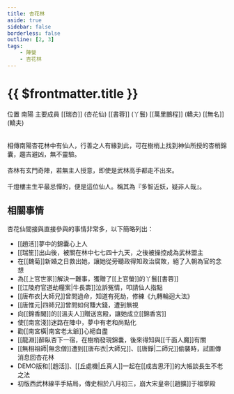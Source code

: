 ```yaml
---
title: 杏花林
aside: true
sidebar: false
borderless: false
outline: [2, 3]
tags:
    - 陣營
    - 杏花林
---
```


# {{ $frontmatter.title }}

<InfoList position="right">
	<Info title="陣營資料" :open=true>
		<table>
			<ChTr>
				<ChTd isTitle=true>
					位置
				</ChTd>
				<ChTd>
					南陽
				</ChTd>
			</ChTr>
            <ChTr>
				<ChTd isTitle=true position='center'>
					主要成員
				</ChTd>
			</ChTr>
			<ChTr>
                <ChTd position='center'>
                    [[瑞杏]] (杏花仙)
                </ChTd>
            </ChTr>
			<ChTr>
				<ChTd position='center'>
					[[書蓉]] (丫鬟)
				</ChTd>
			</ChTr>
			<ChTr>
				<ChTd position='center'>
					[[萬里鵬程]] (轎夫)
				</ChTd>
			</ChTr>
			<ChTr>
				<ChTd position='center'>
					[[無名]] (轎夫)
				</ChTd>
			</ChTr>
		</table>
	</Info>
</InfoList>

相傳南陽杏花林中有仙人，行善之人有緣到此，可在樹梢上找到神仙所授的杏梢錦囊，趨吉避凶，無不靈驗。
<br><br>
杏林有玄門奇陣，若無主人授意，即使是武林高手都走不出來。
<br><br>
千燈樓主生平最忌憚的，便是這位仙人。稱其為『多智近妖，疑非人哉』。
<br clear="all">

## 相關事情

杏花仙間接與直接參與的事情非常多，以下簡略列出：

- [[趙活]]夢中的錦囊心上人
- [[瑞笙]]出山後，被關在林中七七四十九天，之後被操控成為武林盟主
- 在[[魏菊]]新婚之日救出她，讓她從旁聽政得知政治腐敗，絕了入朝為官的念想
- 為[[上官世家]]解決一難事，獲贈了[[上官螢]]的丫鬟[[書蓉]]
- [[江陵府官道劫糧案|牛長壽]]泣訴冤情，叩請仙人指點
- [[唐布衣|大師兄]]曾問過命，知道有死劫，修練《九轉輪迴大法》
- [[唐惟元|四師兄]]曾問如何賺大錢，遭到無視
- 向[[錦香閣]]的[[溫夫人]]贈送宮殿，讓她成立[[錦香宮]]
- 使[[南宮淺]]迷路在陣中，夢中有老和尚點化
- 勸[[南宮橫|南宮老太爺]]心絕自盡
- [[龍淵]]醉臥杏下一宿，在樹梢發現錦囊，後來得知與[[千面人魔]]有關
- [[無相祖師|無念僧]]遭到[[唐布衣|大師兄]]、[[唐錚|二師兄]]偷襲時，試圖傳消息回杏花林
- DEMO版和[[趙活]]、[[丘處機|丘真人]]一起在[[成吉思汗]]的大帳談長生不老之法
- 初版西武林線平手結局，傳史相於八月初三，崩大宋皇帝[[趙擴]]于福寧殿